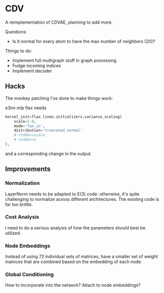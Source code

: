 # CDV

A reimplementation of CDVAE, planning to add more.

Questions:
- Is it normal for every atom to have the max number of neighbors (20)?


Things to do:

- Implement full multigraph stuff in graph processing
- Fudge incoming indices
- Implement decoder


## Hacks

The monkey patching I've done to make things work:

e3nn mlp flax needs 

```py
kernel_init=flax.linen.initializers.variance_scaling(
    scale=2.0,
    mode='fan_in',
    distribution='truncated_normal'
    # stddev=scale
    # stddev=1
),
```

and a corresponding change in the output


## Improvements

### Normalization
LayerNorm needs to be adapted to E(3) code: otherwise, it's quite challenging to normalize across
different architectures. The existing code is far too brittle.

### Cost Analysis
I need to do a serious analysis of how the parameters should best be utilized.

### Node Embeddings
Instead of using 72 individual sets of matrices, have a smaller set of weight matrices that are
combined based on the embedding of each node.

### Global Conditioning
How to incorporate into the network? Attach to node embeddings?